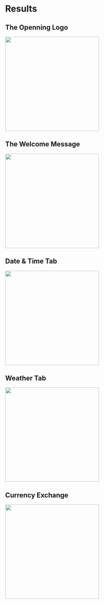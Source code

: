 # Results

## The Openning Logo

<img src = "https://github.com/Myutaze/SmartTOLEDGlassesWithWordTranslation/assets/123553691/1a945cf5-febc-4002-852c-33b1f1429bdc" width = "300">

## The Welcome Message

<img src = "https://github.com/Myutaze/SmartTOLEDGlassesWithWordTranslation/assets/123553691/3bcdfdb0-2289-4c2b-814c-5036026d6bd5" width = "300">


## Date & Time Tab 

<img src = "https://github.com/Myutaze/SmartTOLEDGlassesWithWordTranslation/assets/123553691/b48d39c2-846c-4604-82fe-c50eb21f1b49" width = "300">

## Weather Tab

<img src = "https://github.com/Myutaze/SmartTOLEDGlassesWithWordTranslation/assets/123553691/2b9bcce7-3e7a-4de9-aabb-8ec4a3d7964c" width ="300">

## Currency Exchange

<img src = "https://github.com/Myutaze/SmartTOLEDGlassesWithWordTranslation/assets/123553691/fe278179-011a-469b-9a88-7b02bc3dfb68" width = "300">

